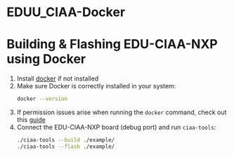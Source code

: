 # EDUU_CIAA-Docker

# Building & Flashing EDU-CIAA-NXP using Docker
1. Install [docker][docker] if not installed
1. Make sure Docker is correctly installed in your system:
    ```sh
    docker --version
    ```
1. If permission issues arise when running the `docker` command, check out this  [guide][sudoless]
1. Connect the EDU-CIAA-NXP board (debug port) and run `ciaa-tools`:
    ```sh
    ./ciaa-tools --build ./example/
    ./ciaa-tools --flash ./example/
    ```

[docker]: https://get.docker.com/
[sudoless]: https://docs.docker.com/engine/install/linux-postinstall/#manage-docker-as-a-non-root-user
